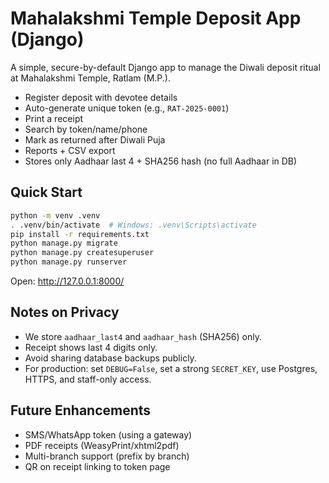 # Mahalakshmi Temple Deposit App (Django)

A simple, secure-by-default Django app to manage the Diwali deposit ritual at Mahalakshmi Temple, Ratlam (M.P.).
- Register deposit with devotee details
- Auto-generate unique token (e.g., `RAT-2025-0001`)
- Print a receipt
- Search by token/name/phone
- Mark as returned after Diwali Puja
- Reports + CSV export
- Stores only Aadhaar last 4 + SHA256 hash (no full Aadhaar in DB)

## Quick Start

```bash
python -m venv .venv
. .venv/bin/activate  # Windows: .venv\Scripts\activate
pip install -r requirements.txt
python manage.py migrate
python manage.py createsuperuser
python manage.py runserver
```

Open: http://127.0.0.1:8000/

## Notes on Privacy
- We store `aadhaar_last4` and `aadhaar_hash` (SHA256) only.
- Receipt shows last 4 digits only.
- Avoid sharing database backups publicly.
- For production: set `DEBUG=False`, set a strong `SECRET_KEY`, use Postgres, HTTPS, and staff-only access.

## Future Enhancements
- SMS/WhatsApp token (using a gateway)
- PDF receipts (WeasyPrint/xhtml2pdf)
- Multi-branch support (prefix by branch)
- QR on receipt linking to token page
